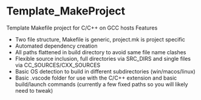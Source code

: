 # Template_MakeProject
Template Makefile project for C/C++ on GCC hosts
Features
- Two file structure, Makefile is generic, project.mk is project specific
- Automated dependency creation
- All paths flattened in build directory to avoid same file name clashes
- Flexible source inclusion, full directories via SRC_DIRS and single files via CC_SOURCES/CXX_SOURCES
- Basic OS detection to build in different subdirectories (win/macos/linux)
- Basic .vscode folder for use with the C/C++ extension and basic build/launch commands (currently a few fixed paths so you will likely need to tweak)
